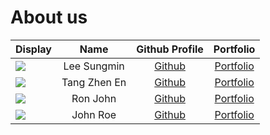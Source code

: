 # About us

| Display                                                                                               |    Name     |              Github Profile              |              Portfolio               |
|-------------------------------------------------------------------------------------------------------|:-----------:|:----------------------------------------:|:------------------------------------:|
| ![](https://github.com/AY2324S1-CS2113T-W11-2/tp/assets/69474977/252865bb-811e-48b1-9777-6c01b98500b1) | Lee Sungmin | [Github](https://github.com/woodenclock) | [Portfolio](https://github.com/AY2324S1-CS2113T-W11-2/tp/blob/master/docs/team/leesungmin.md#lee-sungmin) |
| ![](https://via.placeholder.com/100.png?text=Photo) |Tang Zhen En | [Github](https://github.com/tangzhenen)  |  [Portfolio](docs/team/johndoe.md)   |
| ![](https://via.placeholder.com/100.png?text=Photo)                                                   |  Ron John   |      [Github](https://github.com/)       |  [Portfolio](docs/team/johndoe.md)   |
| ![](https://via.placeholder.com/100.png?text=Photo)                                                   |  John Roe   |      [Github](https://github.com/)       |  [Portfolio](docs/team/johndoe.md)   |
